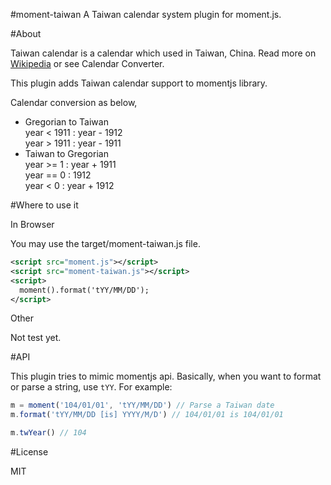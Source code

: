 #moment-taiwan
A Taiwan calendar system plugin for moment.js.

#About

Taiwan calendar is a calendar which used in Taiwan, China. Read more on [Wikipedia](https://zh.wikipedia.org/wiki/%E6%B0%91%E5%9C%8B%E7%B4%80%E5%B9%B4) or see Calendar Converter.

This plugin adds Taiwan calendar support to momentjs library.

Calendar conversion as below,  
* Gregorian to Taiwan  
year < 1911 : year - 1912  
year > 1911 : year - 1911  
* Taiwan to Gregorian  
year >= 1 : year + 1911  
year == 0 : 1912  
year < 0 : year + 1912

#Where to use it

In Browser

You may use the target/moment-taiwan.js file.

```XML
<script src="moment.js"></script>
<script src="moment-taiwan.js"></script>
<script>
  moment().format('tYY/MM/DD');
</script>
```

Other

Not test yet.

#API

This plugin tries to mimic momentjs api. Basically, when you want to format or parse a string, use `tYY`. For example:

```javascript
m = moment('104/01/01', 'tYY/MM/DD') // Parse a Taiwan date
m.format('tYY/MM/DD [is] YYYY/M/D') // 104/01/01 is 104/01/01

m.twYear() // 104
```

#License

MIT
